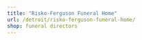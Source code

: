 ```yaml
---
title: "Risko-Ferguson Funeral Home"
url: /detroit/risko-ferguson-funeral-home/
shop: funeral directors
---
```

